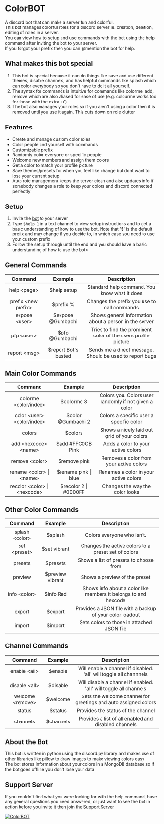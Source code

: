 # ColorBOT

A discord bot that can make a server fun and colorful.  
This bot manages colorful roles for a discord server ie. creation, deletion, editing of roles in a server.  
You can view how to setup and use commands with the bot using the help command after inviting the bot to your server.  
If you forgot your prefix then you can @mention the bot for help.

## What makes this bot special

1. This bot is special because it can do things like save and use different themes, disable channels, and has helpful commands like splash which can color everybody so you don't have to do it all yourself.
2. The syntax for commands is intuitive for commands like colorme, add, remove which are also aliased for ease of use (e.g. colourme works too for those with the extra 'u')
3. The bot also manages your roles so if you aren't using a color then it is removed until you use it again. This cuts down on role clutter

## Features

* Create and manage custom color roles
* Color people and yourself with commands
* Customizable prefix
* Randomly color everyone or specific people
* Welcome new members and assign them colors
* Get a color to match your profile picture
* Save themes/presets for when you feel like change but dont want to lose your current setup
* Auto role management keeps the server clean and also updates info if somebody changes a role to keep your colors and discord connected perfectly

## Setup

1. Invite the [bot](https://discordapp.com/api/oauth2/authorize?client_id=589685258841096206&permissions=268561488&redirect_uri=https%3A%2F%2Fdiscordapp.com%2Foauth2%2Fauthorize%3F%26client_id%3D589685258841096206%26scope%3Dbot&scope=bot) to your server
2. Type `$help 1` in a text channel to view setup instructions and to get a basic understanding of how to use the bot. Note that '$' is the default prefix and may change if you decide to, in which case you need to use your custom prefix
3. Follow the setup through until the end and you should have a basic understanding of how to use the bot>

## General Commands

|      **Command**     |      **Example**     |                     **Description**                            |
|:--------------------:|:--------------------:|:--------------------------------------------------------------:|
| help \<page>         | $help setup          | Standard help command. You know what it does                   |
| prefix \<new prefix> | $prefix %            | Changes the prefix you use to call commands                    |
| expose \<user>       | $expose @Gumbachi    | Shows general information about a person in the server         |
| pfp \<user>          | $pfp @Gumbachi       | Tries to find the prominent color of the users profile picture |
| report \<msg>        | $report Bot's busted | Sends me a direct message. Should be used to report bugs       |

## Main Color Commands

|          **Command**           |      **Example**      |                  **Description**                      |
|:------------------------------:|:---------------------:|:-----------------------------------------------------:|
| colorme \<color/index>         | $colorme 3            | Colors you. Colors user randomly if not given a color |
| color \<user> \<color/index>   | $color @Gumbachi 2    | Colors a specific user a specific color               |
| colors                         | $colors               | Shows a nicely laid out grid of your colors           |
| add \<hexcode> \<name>         | $add #FFC0CB Pink     | Adds a color to your active colors                    |
| remove \<color>                | $remove pink          | Removes a color from your active colors               |
| rename \<color> \| \<name>     | $rename pink \| blue  | Renames a color in your active colors                 |
| recolor \<color> \| \<hexcode> | $recolor 2 \| #0000FF | Changes the way the color looks                       |

## Other Color Commands

|   **Command**   |    **Example**   |                       **Description**                           |
|:---------------:|:----------------:|:---------------------------------------------------------------:|
| splash \<color> | $splash          | Colors everyone who isn't.                                      |
| set \<preset>   | $set vibrant     | Changes the active colors to a preset set of colors             |
| presets         | $presets         | Shows a list of presets to choose from                          |
| preview         | $preview vibrant | Shows a preview of the preset                                   |
| info \<color>   | $info Red        | Shows info about a color like members it belongs to and hexcode |
| export          | $export          | Provides a JSON file with a backup of your color loadout        |
| import          | $import          | Sets colors to those in attached JSON file                      |

## Channel Commands

|    **Command**    | **Example** |                        **Description**                             |
|:-----------------:|:-----------:|:------------------------------------------------------------------:|
| enable \<all>     | $enable     | Will enable a channel if disabled. 'all' will toggle all channnels |
| disable \<all>    | $disable    | Will disable a channel if enabled. 'all' will toggle all channels  |
| welcome \<remove> | $welcome    | Sets the welcome channel for greetings and auto assigned colors    |
| status            | $status     | Provides the status of the channel                                 |
| channels          | $channels   | Provides a list of all enabled and disabled channels               |

## About the Bot

This bot is written in python using the discord.py library and makes use of other libraries like pillow to draw images to make viewing colors easy  
The bot stores information about your colors in a MongoDB database so if the bot goes offline you don't lose your data

## Support Server

If you couldn't find what you were looking for with the help command, have any general questions you need answered, or just want to see the bot in action before you invite it then join the [Support Server](https://discord.gg/rhvyup5)

<a href="https://top.gg/bot/589685258841096206" >
  <img src="https://top.gg/api/widget/589685258841096206.svg" alt="ColorBOT" />
</a>
